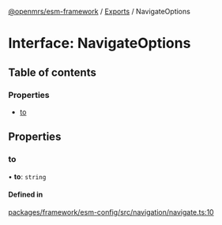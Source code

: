 [@openmrs/esm-framework](../API.md) / [Exports](../modules.md) / NavigateOptions

# Interface: NavigateOptions

## Table of contents

### Properties

- [to](navigateoptions.md#to)

## Properties

### to

• **to**: `string`

#### Defined in

[packages/framework/esm-config/src/navigation/navigate.ts:10](https://github.com/openmrs/openmrs-esm-core/blob/master/packages/framework/esm-config/src/navigation/navigate.ts#L10)
